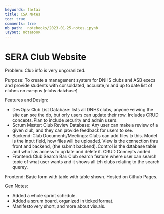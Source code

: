 ```yaml
---
keywords: fastai
title: CSA Notes
toc: true
comments: true
nb_path: _notebooks/2023-01-25-notes.ipynb
layout: notebook
---
```


<!--
#################################################
### THIS FILE WAS AUTOGENERATED! DO NOT EDIT! ###
#################################################
# file to edit: _notebooks/2023-01-25-notes.ipynb
-->

<div class="container" id="notebook-container">
        
<div class="cell border-box-sizing text_cell rendered"><div class="inner_cell">
<div class="text_cell_render border-box-sizing rendered_html">
<h1 id="SERA-Club-Website">SERA Club Website<a class="anchor-link" href="#SERA-Club-Website"> </a></h1><p>Problem: Club info is very ungoranized.</p>
<p>Purpose: To create a management system for DNHS clubs and ASB execs and provide students with consoldated, accurate,m and up to date list of clubns on campus (clubs database)</p>
<p>Features and Design:</p>
<ul>
<li>DevOps: Club List Database: lists all DNHS clubs, anyone veiwing the site can see the db, but only users can update their row. Includes CRUD concepts. Plan to include security and admin users.</li>
<li>Scrum Master: Club Review Database: Any user can make a review of a given club, and they can provide feedback for users to see.</li>
<li>Backend: Club Documents/Meetings: Clubs can add files to this. Model is the input field, how files will be uploaded. View is the connection thru front and backend, (the submit backend). Control is the database table and who has access to update and delete it. CRUD Concepts added.</li>
<li>Frontend: Club Search Bar: Club search feature where user can search topic of what user wants and it shows all teh clubs relating to the search querey.</li>
</ul>
<p>Frontend: Basic form with table with table shown. Hosted on Github Pages.</p>
<p>Gen Notes:</p>
<ul>
<li>Added a whole sprint schedule. </li>
<li>Added a scrum board, organized in ticked format.</li>
<li>Manifesto very short, and more about visuals.</li>
</ul>

</div>
</div>
</div>
</div>
 

